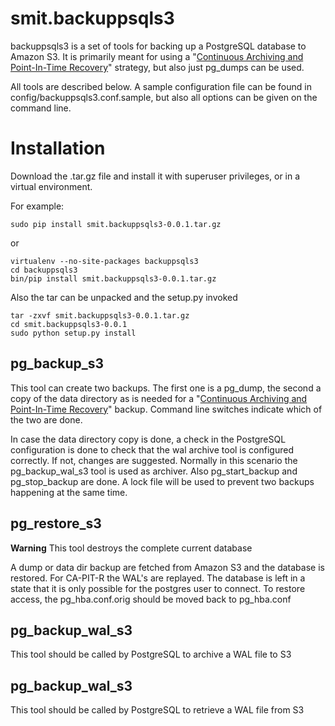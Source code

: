 smit.backuppsqls3
=================

backuppsqls3 is a set of tools for backing up a PostgreSQL database to Amazon S3. It is primarily meant for using a
"[Continuous Archiving and Point-In-Time Recovery](http://www.postgresql.org/docs/9.0/interactive/continuous-archiving.html)"
strategy, but also just pg_dumps can be used.

All tools are described below. A sample configuration file can be found in config/backuppsqls3.conf.sample, but also all
 options can be given on the command line.

Installation
============
Download the .tar.gz file and install it with superuser privileges, or in a virtual environment.

For example:

    sudo pip install smit.backuppsqls3-0.0.1.tar.gz

or

    virtualenv --no-site-packages backuppsqls3
    cd backuppsqls3
    bin/pip install smit.backuppsqls3-0.0.1.tar.gz


Also the tar can be unpacked and the setup.py invoked

    tar -zxvf smit.backuppsqls3-0.0.1.tar.gz
    cd smit.backuppsqls3-0.0.1
    sudo python setup.py install
    

pg_backup_s3
------------
This tool can create two backups. The first one is a pg_dump, the second a copy of the data directory as is needed for a
"[Continuous Archiving and Point-In-Time Recovery](http://www.postgresql.org/docs/9.0/interactive/continuous-archiving.html)"
backup. Command line switches indicate which of the two are done.

In case the data directory copy is done, a check in the PostgreSQL configuration is done to check that the wal archive tool
is configured correctly. If not, changes are suggested. Normally in this scenario the pg_backup_wal_s3 tool is used as
archiver. Also pg_start_backup and pg_stop_backup are done. A lock file will be used to prevent two backups happening at
the same time.

pg_restore_s3
-------------
**Warning** This tool destroys the complete current database

A dump or data dir backup are fetched from Amazon S3 and the database is restored. For CA-PIT-R the WAL's are replayed.
The database is left in a state that it is only possible for the postgres user to connect. To restore access, the
pg_hba.conf.orig should be moved back to pg_hba.conf

pg_backup_wal_s3
----------------
This tool should be called by PostgreSQL to archive a WAL file to S3

pg_backup_wal_s3
----------------
This tool should be called by PostgreSQL to retrieve a WAL file from S3
